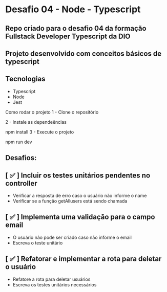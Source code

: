 # Desafio 04 - Node - Typescript 
## Repo criado para o desafio 04 da formação Fullstack Developer Typescript da DIO

## Projeto desenvolvido com conceitos básicos de typescript
 ## Tecnologias
  - Typescript
  - Node
  - Jest

Como rodar o projeto
1 - Clone o repositório

2 - Instale as dependeências

npm install
3 - Execute o projeto

npm run dev
## Desafios: 
## [ ✅ ] Incluir os testes unitários pendentes no controller

- Verificar a resposta de erro caso o usuário não informe o name
- Verificar se a função getAllusers está sendo chamada

## [ ✅ ] Implementa uma validação para o campo email

- O usuário nâo pode ser criado caso não informe o email
- Escreva o teste unitário

## [ ✅ ] Refatorar e implementar a rota para deletar o usuário

- Refatore a rota para deletar usuários
- Escreva os testes unitários necessários
